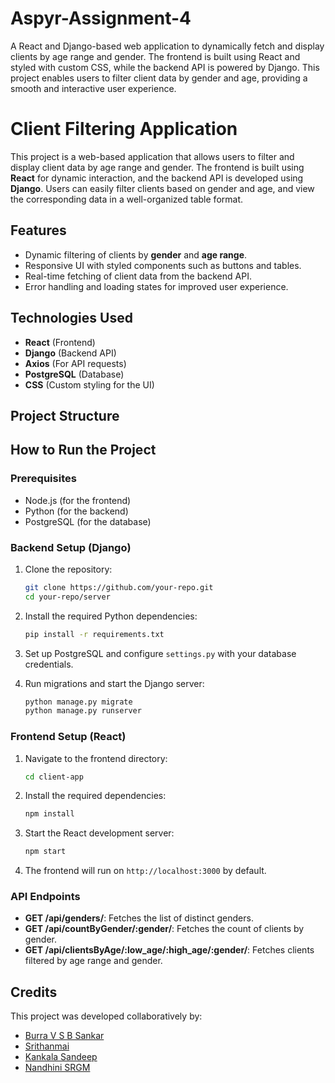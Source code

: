 # Aspyr-Assignment-4
A React and Django-based web application to dynamically fetch and display clients by age range and gender. The frontend is built using React and styled with custom CSS, while the backend API is powered by Django. This project enables users to filter client data by gender and age, providing a smooth and interactive user experience.  
# Client Filtering Application

This project is a web-based application that allows users to filter and display client data by age range and gender. The frontend is built using **React** for dynamic interaction, and the backend API is developed using **Django**. Users can easily filter clients based on gender and age, and view the corresponding data in a well-organized table format.

## Features
- Dynamic filtering of clients by **gender** and **age range**.
- Responsive UI with styled components such as buttons and tables.
- Real-time fetching of client data from the backend API.
- Error handling and loading states for improved user experience.

## Technologies Used
- **React** (Frontend)
- **Django** (Backend API)
- **Axios** (For API requests)
- **PostgreSQL** (Database)
- **CSS** (Custom styling for the UI)

## Project Structure


## How to Run the Project

### Prerequisites
- Node.js (for the frontend)
- Python (for the backend)
- PostgreSQL (for the database)

### Backend Setup (Django)
1. Clone the repository:
    ```bash
    git clone https://github.com/your-repo.git
    cd your-repo/server
    ```

2. Install the required Python dependencies:
    ```bash
    pip install -r requirements.txt
    ```

3. Set up PostgreSQL and configure `settings.py` with your database credentials.

4. Run migrations and start the Django server:
    ```bash
    python manage.py migrate
    python manage.py runserver
    ```

### Frontend Setup (React)
1. Navigate to the frontend directory:
    ```bash
    cd client-app
    ```

2. Install the required dependencies:
    ```bash
    npm install
    ```

3. Start the React development server:
    ```bash
    npm start
    ```

4. The frontend will run on `http://localhost:3000` by default.

### API Endpoints

- **GET /api/genders/**: Fetches the list of distinct genders.
- **GET /api/countByGender/:gender/**: Fetches the count of clients by gender.
- **GET /api/clientsByAge/:low_age/:high_age/:gender/**: Fetches clients filtered by age range and gender.

## Credits

This project was developed collaboratively by:

- [Burra V S B Sankar](https://github.com/sankarbvsb1543)
- [Srithanmai](https://github.com/srithanmai)
- [Kankala Sandeep](https://github.com/kankala-sandeep)
- [Nandhini SRGM](https://github.com/nandhinisrgm)
